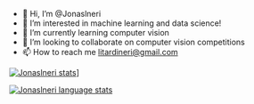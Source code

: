 - 👋 Hi, I’m @Jonaslneri
- 👀 I’m interested in machine learning and data science!
- 🌱 I’m currently learning computer vision
- 💞️ I’m looking to collaborate on computer vision competitions
- 📫 How to reach me litardineri@gmail.com

[![Jonaslneri stats](https://github-readme-stats.vercel.app/api?username=Jonaslneri)](https://github.com/anuraghazra/github-readme-stats)]

[![Jonaslneri language stats](https://github-readme-stats.vercel.app/api/top-langs/?username=Jonaslneri&langs_count=5&theme=tokyonight)]()

<!---
Jonaslneri/Jonaslneri is a ✨ special ✨ repository because its `README.md` (this file) appears on your GitHub profile.
You can click the Preview link to take a look at your changes.
--->
